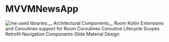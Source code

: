 # MVVMNewsApp
![me](https://github.com/bmstu1519/gifs/blob/master/mvvmNewsApp.gif)
used libraries:__
Architectural Components__
Room
Kotlin Extensions and Coroutines support for Room
Coroutines
Coroutine Lifecycle Scopes
Retrofit
Navigation Components
Glide
Material Design
